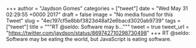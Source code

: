 
+++
author = "Jaydson Gomes"
categories = ["tweet"]
date = "Wed May 31 02:29:55 +0000 2017"
draft = false
image = "No media found for this Tweet"
slug = "4ec197cf5e8bbf3823d48af2e6bacd3020ab9739"
tags = ["tweet"]
title = """RT @seldo: Software may b..."""
tweet = true
tweet_url = "https://twitter.com/jaydson/status/869742710298730498"
+++
RT @seldo: Software may be eating the world, but JavaScript is eating software.
